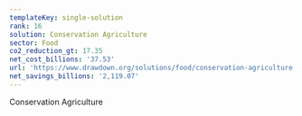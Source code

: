 ```yaml
---
templateKey: single-solution
rank: 16
solution: Conservation Agriculture
sector: Food
co2_reduction_gt: 17.35
net_cost_billions: '37.53'
url: 'https://www.drawdown.org/solutions/food/conservation-agriculture'
net_savings_billions: '2,119.07'
---
```


Conservation Agriculture